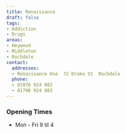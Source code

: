 ```yaml
---
title: Renaissance
draft: false
tags:
- Addiction
- Drugs
areas:
- Heywood
- Middleton
- Rochdale
contact:
  addresses:
  - Renaissance Hse  72 Drake St  Rochdale
  phone:
  - 01076 924 883
  - 01706 924 883
---
```


### Opening Times
* Mon - Fri 9 til 4

